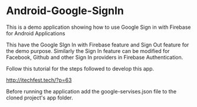 # Android-Google-SignIn
This is a demo application showing how to use Google Sign in with Firebase for Android Applications

This have the Google SIgn In with Firebase feature and Sign Out feature for the demo purpose.
Similarly the Sign In feature can be modified for Facebook, Github and other Sign In providers in Firebase Authentication.

Follow this tutorial for the steps followed to develop this app. 

http://itechfest.tech/?p=63

Before running the application add the google-servises.json file to the cloned project's app folder.


